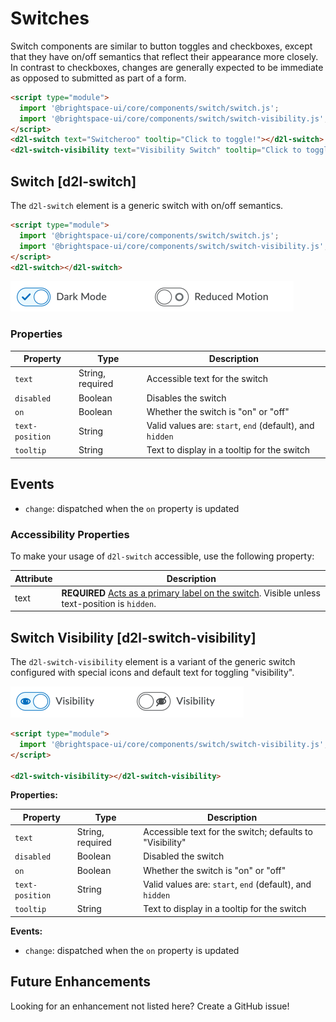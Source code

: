 # Switches

Switch components are similar to button toggles and checkboxes, except that they have on/off semantics that reflect their appearance more closely. In contrast to checkboxes, changes are generally expected to be immediate as opposed to submitted as part of a form.

<!-- docs: demo name:d2l-switch -->
```html
<script type="module">
  import '@brightspace-ui/core/components/switch/switch.js';
  import '@brightspace-ui/core/components/switch/switch-visibility.js';
</script>
<d2l-switch text="Switcheroo" tooltip="Click to toggle!"></d2l-switch>
<d2l-switch-visibility text="Visibility Switch" tooltip="Click to toggle!" on></d2l-switch-visibility>
```

## Switch [d2l-switch]	
The `d2l-switch` element is a generic switch with on/off semantics.

<!-- docs: demo live name:d2l-switch -->
```html
<script type="module">
  import '@brightspace-ui/core/components/switch/switch.js';
  import '@brightspace-ui/core/components/switch/switch-visibility.js';
</script>
<d2l-switch></d2l-switch>
```
<!-- docs: start hidden content -->
![Switch](./screenshots/switch.png?raw=true)

### Properties

| Property | Type | Description |
|--|--|--|
| `text` | String, required | Accessible text for the switch |
| `disabled` | Boolean | Disables the switch |
| `on` | Boolean | Whether the switch is "on" or "off" |
| `text-position` | String | Valid values are: `start`, `end` (default), and `hidden` |
| `tooltip` | String | Text to display in a tooltip for the switch |
## Events

- `change`: dispatched when the `on` property is updated
<!-- docs: end hidden content -->

### Accessibility Properties

To make your usage of `d2l-switch` accessible, use the following property:

| Attribute | Description |
|--|--|
| text | **REQUIRED** [Acts as a primary label on the switch](https://www.w3.org/WAI/tutorials/forms/labels/). Visible unless text-position is `hidden`. |

## Switch Visibility [d2l-switch-visibility]

The `d2l-switch-visibility` element is a variant of the generic switch configured with special icons and default text for toggling "visibility".

<!-- docs: start hidden content -->
![Visibility Switch](./screenshots/switch-visibility.png?raw=true)
<!-- docs: end hidden content -->

<!-- docs: demo live
name:d2l-switch-visibility
defaults: {"text": "My Switch"}
-->
```html
<script type="module">
  import '@brightspace-ui/core/components/switch/switch-visibility.js';
</script>

<d2l-switch-visibility></d2l-switch-visibility>
```

<!-- docs: start hidden content -->
**Properties:**

| Property | Type | Description |
|--|--|--|
| `text`| String, required | Accessible text for the switch; defaults to "Visibility" |
| `disabled` | Boolean | Disabled the switch |
| `on` | Boolean | Whether the switch is "on" or "off" |
| `text-position` | String | Valid values are: `start`, `end` (default), and `hidden` |
| `tooltip` | String | Text to display in a tooltip for the switch |

**Events:**

- `change`: dispatched when the `on` property is updated

## Future Enhancements

Looking for an enhancement not listed here? Create a GitHub issue!
<!-- docs: end hidden content -->
